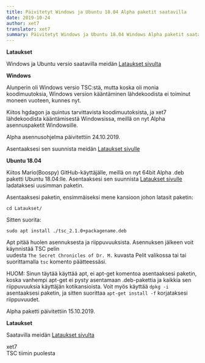 ```yaml
---
title: Päivitetyt Windows ja Ubuntu 18.04 Alpha paketit saatavilla
date: 2019-10-24
author: xet7
translator: xet7
summary: Päivitetyt Windows ja Ubuntu 18.04 Windows Alpha paketit saatavilla
---
```


**Lataukset**

Windows ja Ubuntu versio saatavilla meidän [Lataukset sivulta][1]

**Windows**

Alunperin oli Windows versio TSC:stä, mutta koska oli monia koodimuutoksia,
Windows version kääntäminen lähdekoodista ei toiminut moneen vuoteen,
kunnes nyt.

Kiitos hgdagon ja quintus tarvittavista koodimuutoksista, ja xet7 lähdekoodista
kääntämisestä Windowsissa, meillä on nyt Alpha asennuspaketit Windowsille.

Alpha asennusohjelma päivitettiin 24.10.2019.

Asentaaksesi sen suunnista meidän [Lataukset sivulle][1]

**Ubuntu 18.04**

Kiitos Mario(Boospy) GitHub-käyttäjälle, meillä on nyt 64bit Alpha .deb
paketti Ubuntu 18.04:lle. Asentaaksesi sen suunnista [Lataukset sivulle][1] ladataksesi
uusimman paketin.

Asentaaksesi paketin, ensimmäiseksi mene kansioon johon latasit paketin:

~~~~~~~~~~~~~~~~~~~~~
cd Lataukset/
~~~~~~~~~~~~~~~~~~~~~

Sitten suorita:

~~~~~~~~~~~~~~~~~~~~~
sudo apt install ./tsc_2.1.0+packagename.deb
~~~~~~~~~~~~~~~~~~~~~

Apt pitää huolen asennuksesta ja riippuvuuksista. Asennuksen jälkeen voit käynnistää TSC pelin<br>
uudesta `The Secret Chronicles of Dr. M.` kuvasta Pelit valikossa tai tai suorittamalla
`tsc` komento päätteessäsi.

HUOM: Sinun täytää käyttää apt, ei apt-get komentoa asentaaksesi paketin, koska vanhempi apt-get ei pysty
asentamaan .deb-pakettia ja kaikkia sen riippuvuuksia käyttäjän kotikansioista. Voit myös käyttää
`dpkg -i` asentaaksesi paketin, ja sitten suorittaa `apt-get install -f` korjataksesi riippuvuudet.

Alpha paketti päivitettiin 15.10.2019.

**Lataukset**

Saatavilla meidän [Lataukset sivulta][1]

[1]: /fi/download/#development-version

xet7<br />
TSC tiimin puolesta
